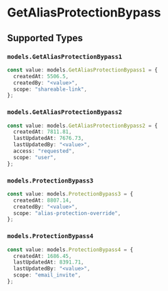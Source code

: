 # GetAliasProtectionBypass


## Supported Types

### `models.GetAliasProtectionBypass1`

```typescript
const value: models.GetAliasProtectionBypass1 = {
  createdAt: 5506.5,
  createdBy: "<value>",
  scope: "shareable-link",
};
```

### `models.GetAliasProtectionBypass2`

```typescript
const value: models.GetAliasProtectionBypass2 = {
  createdAt: 7811.81,
  lastUpdatedAt: 7676.73,
  lastUpdatedBy: "<value>",
  access: "requested",
  scope: "user",
};
```

### `models.ProtectionBypass3`

```typescript
const value: models.ProtectionBypass3 = {
  createdAt: 8807.14,
  createdBy: "<value>",
  scope: "alias-protection-override",
};
```

### `models.ProtectionBypass4`

```typescript
const value: models.ProtectionBypass4 = {
  createdAt: 1686.45,
  lastUpdatedAt: 8391.71,
  lastUpdatedBy: "<value>",
  scope: "email_invite",
};
```

